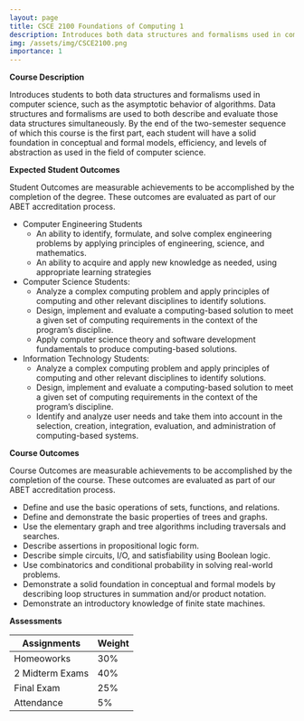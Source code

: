 ```yaml
---
layout: page
title: CSCE 2100 Foundations of Computing 1
description: Introduces both data structures and formalisms used in computer science, such as asymptotic behavior of algorithms.. 
img: /assets/img/CSCE2100.png
importance: 1
---
```


**Course Description**

Introduces students to both data structures and formalisms used in computer science, such as the asymptotic behavior of algorithms. Data structures and formalisms are used to both describe and evaluate those data structures simultaneously. By the end of the two-semester sequence of which this course is the first part, each student will have a solid foundation in conceptual and formal models, efficiency, and levels of abstraction as used in the field of computer science.

**Expected Student Outcomes**

Student Outcomes are measurable achievements to be accomplished by the completion of the degree.  These outcomes are evaluated as part of our ABET accreditation process.
* Computer Engineering Students
    * An ability to identify, formulate, and solve complex engineering problems by applying principles of engineering, science, and mathematics.
    * An ability to acquire and apply new knowledge as needed, using appropriate learning strategies
* Computer Science Students: 
    * Analyze a complex computing problem and apply principles of computing and other relevant disciplines to identify solutions.
    * Design, implement and evaluate a computing-based solution to meet a given set of computing requirements in the context of the program’s discipline.
    * Apply computer science theory and software development fundamentals to produce computing-based solutions.
 * Information Technology Students: 
    * Analyze a complex computing problem and apply principles of computing and other relevant disciplines to identify solutions.
    * Design, implement and evaluate a computing-based solution to meet a given set of computing requirements in the context of the program’s discipline.
    * Identify and analyze user needs and take them into account in the selection, creation, integration, evaluation, and administration of computing-based systems.
  
**Course Outcomes** 

Course Outcomes are measurable achievements to be accomplished by the completion of the course.  These outcomes are evaluated as part of our ABET accreditation process.
* Define and use the basic operations of sets, functions, and relations.
* Define and demonstrate the basic properties of trees and graphs.
* Use the elementary graph and tree algorithms including traversals and searches.
* Describe assertions in propositional logic form.
* Describe simple circuits, I/O, and satisfiability using Boolean logic.
* Use combinatorics and conditional probability in solving real-world problems.
* Demonstrate a solid foundation in conceptual and formal models by describing loop structures in summation and/or product notation.
* Demonstrate an introductory knowledge of finite state machines.

**Assessments**

Assignments            | Weight
---------------------- | -------
Homeoworks             | 30%
2 Midterm Exams        | 40%
Final Exam             | 25%
Attendance             | 5%
